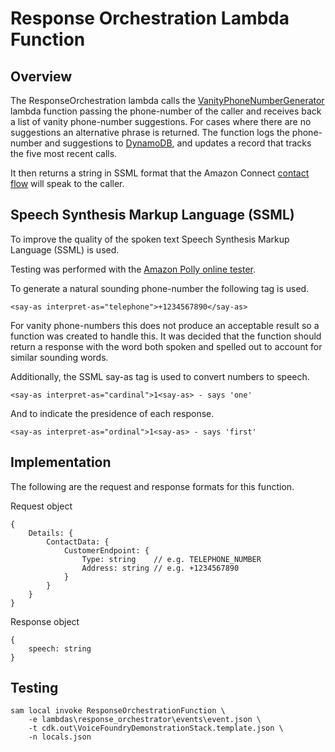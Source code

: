 # Response Orchestration Lambda Function

## Overview

The ResponseOrchestration lambda calls the [VanityPhoneNumberGenerator](VanityPhoneNumberGenerator.md) lambda function passing the phone-number of the caller and receives back a list of vanity phone-number suggestions. For cases where there are no suggestions an alternative phrase is returned. The function logs the phone-number and suggestions to [DynamoDB](DynamoDB.md), and updates a record that tracks the five most recent calls.

It then returns a string in SSML format that the Amazon Connect [contact flow](ContactFlow.md) will speak to the caller.

## Speech Synthesis Markup Language (SSML)

To improve the quality of the spoken text Speech Synthesis Markup Language (SSML) is used.

Testing was performed with the [Amazon Polly online tester](https://console.aws.amazon.com/polly/home/SynthesizeSpeech).

To generate a natural sounding phone-number the following tag is used.

```
<say-as interpret-as="telephone">+1234567890</say-as>
```

For vanity phone-numbers this does not produce an acceptable result so a function was created to handle this.
It was decided that the function should return a response with the word both spoken and spelled out to account for similar sounding words.

Additionally, the SSML say-as tag is used to convert numbers to speech.

```
<say-as interpret-as="cardinal">1<say-as> - says 'one'
```

And to indicate the presidence of each response.

```
<say-as interpret-as="ordinal">1<say-as> - says 'first'
```

## Implementation

The following are the request and response formats for this function.

Request object

```
{
    Details: {
        ContactData: {
            CustomerEndpoint: {
                Type: string    // e.g. TELEPHONE_NUMBER
                Address: string // e.g. +1234567890
            }
        }
    }
}
```

Response object

```
{
    speech: string
}
```

## Testing

```
sam local invoke ResponseOrchestrationFunction \
    -e lambdas\response_orchestrator\events\event.json \
    -t cdk.out\VoiceFoundryDemonstrationStack.template.json \
    -n locals.json
```